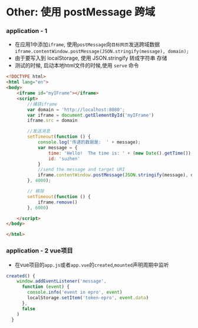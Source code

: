 # Other: 使用 postMessage 跨域

### application - 1
- 在应用1中添加`iframe`,  使用`postMessage`向`目标网页`发送跨域数据 `iframe.contentWindow.postMessage(JSON.stringify(message), domain);`
- 由于要写入到 localStorage, 使用 JSON.stringify 转成字符串 存储
- 测试的时候, 启动本地html文件的时候,使用 `serve` 命令
```html
<!DOCTYPE html>
<html lang="en">
<body>
    <iframe id="myIFrame"></iframe>
    <script>
        //捕获iframe   
        var domain = 'http://localhost:8080';
        var iframe = document.getElementById('myIFrame')
        iframe.src = domain

        //发送消息   
        setTimeout(function () {
            console.log('传递的数据是:  ' + message);
            var message = {
                time: 'Hello!  The time is: ' + (new Date().getTime()),
                id: 'suzhen'
            }
            //send the message and target URI   
            iframe.contentWindow.postMessage(JSON.stringify(message), domain);
        }, 4000);

        // 移除
        setTimeout(function () {
            iframe.remove()
        }, 6000)

    </script>
</body>

</html>
```


### application - 2 vue项目
- 在vue项目的`app.js`或者`app.vue`的`created`,`mounted`声明周期中监听
```js
created() {
    window.addEventListener('message',
      function (event) {
        console.info('event in epro', event)
        localStorage.setItem('token-epro', event.data)
      },
      false
    )
  }
```
